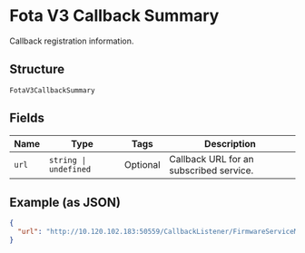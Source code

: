 
# Fota V3 Callback Summary

Callback registration information.

## Structure

`FotaV3CallbackSummary`

## Fields

| Name | Type | Tags | Description |
|  --- | --- | --- | --- |
| `url` | `string \| undefined` | Optional | Callback URL for an subscribed service. |

## Example (as JSON)

```json
{
  "url": "http://10.120.102.183:50559/CallbackListener/FirmwareServiceMessages.asmx"
}
```

